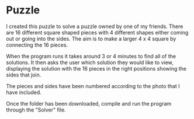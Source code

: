 # Puzzle

I created this puzzle to solve a puzzle owned by one of my friends. There are 16 different square shaped pieces with 4 different shapes either coming out or going into the sides. The aim is to make a larger 4 x 4 square by connecting the 16 pieces. 

When the program runs it takes around 3 or 4 minutes to find all of the solutions. It then asks the user which solution they would like to view, displaying the solution with the 16 pieces in the right positions showing the sides that join. 

The pieces and sides have been numbered according to the photo that I have included. 

Once the folder has been downloaded, compile and run the program through the "Solver" file.
